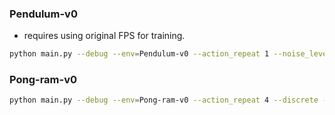 ### Pendulum-v0
* requires using original FPS for training.

```bash
python main.py --debug --env=Pendulum-v0 --action_repeat 1 --noise_level 0
```

### Pong-ram-v0
```bash
python main.py --debug --env=Pong-ram-v0 --action_repeat 4 --discrete --bn --warmup 10000
```
